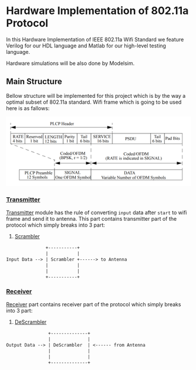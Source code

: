 # Hardware Implementation of 802.11a Protocol
In this Hardware Implementation of IEEE 802.11a Wifi Standard we feature Verilog for our HDL language and Matlab for our high-level testing language.

Hardware simulations will be also done by Modelsim.


## Main Structure
Bellow structure will be implemented for this project which is by the way a optimal subset of 802.11a standard.
Wifi frame which is going to be used here is as fallows:

<img src="https://github.com/sadrasabouri/802.11a/blob/master/OtherFiles/WifiFrames.PNG">


### [Transmitter](https://github.com/sadrasabouri/802.11a/tree/master/Hardware/Transmitter)
[Transmitter](https://github.com/sadrasabouri/802.11a/tree/master/Hardware/Transmitter/Transmitter.v) module has the rule of converting `input` data after `start` to wifi frame and send it to antenna.
This part contains transmitter part of the protocol which simply breaks into 3 part:

1. [Scrambler](https://github.com/sadrasabouri/802.11a/tree/master/Hardware/Transmitter/Scrambler)

```
               +-----------+
               |           |
Input Data --> | Scrambler +------> to Antenna
               |           |
               |           |
               +-----------+
```

### [Receiver](https://github.com/sadrasabouri/802.11a/tree/master/Hardware/Receiver)
[Receiver](https://github.com/sadrasabouri/802.11a/tree/master/Hardware/Receiver/Receiver.v) part contains receiver part of the protocol which simply breaks into 3 part:

1. [DeScrambler](https://github.com/sadrasabouri/802.11a/tree/master/Hardware/Transmitter/DeScrambler)

```
                +--------------+ 
                |              |
Output Data --> | DeScrambler  | <------ from Antenna
                |              |
                |              |
                +--------------+
```
